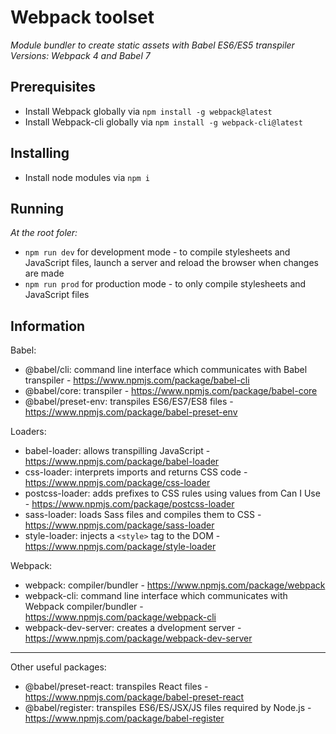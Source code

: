 # Webpack toolset

*Module bundler to create static assets with Babel ES6/ES5 transpiler*
*Versions: Webpack 4 and Babel 7*

## Prerequisites

- Install Webpack globally via ```npm install -g webpack@latest```
- Install Webpack-cli globally via ```npm install -g webpack-cli@latest```

## Installing

- Install node modules via ```npm i```

## Running

*At the root foler:*
- ```npm run dev``` for development mode - to compile stylesheets and JavaScript files, launch a server and reload the browser when changes are made
- ```npm run prod``` for production mode - to only compile stylesheets and JavaScript files

## Information

Babel:
- @babel/cli: command line interface which communicates with Babel transpiler - https://www.npmjs.com/package/babel-cli
- @babel/core: transpiler - https://www.npmjs.com/package/babel-core 
- @babel/preset-env: transpiles ES6/ES7/ES8 files - https://www.npmjs.com/package/babel-preset-env 

Loaders:
- babel-loader: allows transpilling JavaScript - https://www.npmjs.com/package/babel-loader 
- css-loader: interprets imports and returns CSS code - https://www.npmjs.com/package/css-loader 
- postcss-loader: adds prefixes to CSS rules using values from Can I Use - https://www.npmjs.com/package/postcss-loader 
- sass-loader: loads Sass files and compiles them to CSS - https://www.npmjs.com/package/sass-loader 
- style-loader: injects a ```<style>``` tag to the DOM - https://www.npmjs.com/package/style-loader

Webpack:
- webpack: compiler/bundler - https://www.npmjs.com/package/webpack 
- webpack-cli: command line interface which communicates with Webpack compiler/bundler - https://www.npmjs.com/package/webpack-cli 
- webpack-dev-server: creates a dvelopment server - https://www.npmjs.com/package/webpack-dev-server 

---

Other useful packages:
- @babel/preset-react: transpiles React files - https://www.npmjs.com/package/babel-preset-react 
- @babel/register: transpiles ES6/ES/JSX/JS files required by Node.js - https://www.npmjs.com/package/babel-register 
